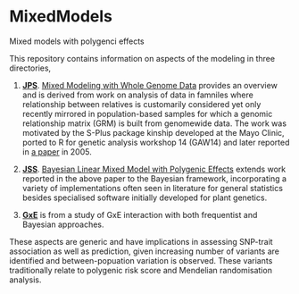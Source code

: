 # MixedModels

Mixed models with polygenci effects

This repository contains information on aspects of the modeling in three directories,

1. **[JPS](JPS)**. [Mixed Modeling with Whole Genome Data](JPS/jps.pdf)
provides an overview and is derived from work on analysis of data in famniles where relationship between
relatives is customarily considered yet only recently mirrored in population-based samples for which a
genomic relationship matrix (GRM) is built from genomewide data. The work was motivated by the S-Plus package
kinship developed at the Mayo Clinic, ported to R for genetic analysis workshop 14 (GAW14) and later reported
in [a paper](https://bmcgenet.biomedcentral.com/articles/10.1186/1471-2156-6-S1-S127) in 2005.

2. **[JSS](JSS)**. [Bayesian Linear Mixed Model with Polygenic Effects](JSS/paper.pdf)
extends work reported in the above paper to the Bayesian framework, incorporating a variety of implementations
often seen in literature for general statistics besides specialised software initially developed for plant genetics.

3. **[GxE](GxE)** is from a study of GxE interaction with both frequentist and Bayesian approaches.

These aspects are generic and have implications in assessing SNP-trait association as well as prediction, given
increasing number of variants are identified and between-popuation variation is observed. These variants
traditionally relate to polygenic risk score and Mendelian randomisation analysis.
